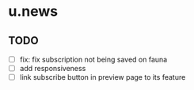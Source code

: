 # u.news

## TODO
- [ ] fix: fix subscription not being saved on fauna
- [ ] add responsiveness
- [ ] link subscribe button in preview page to its feature